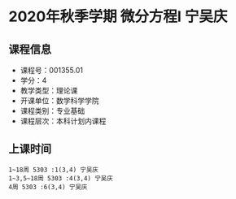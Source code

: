 # 2020年秋季学期 微分方程I 宁吴庆






## 课程信息

- 课程号：001355.01
- 学分：4
- 教学类型：理论课
- 开课单位：数学科学学院
- 课程类别：专业基础
- 课程层次：本科计划内课程

## 上课时间

```
1~18周 5303 :1(3,4) 宁吴庆
1~3,5~18周 5303 :4(3,4) 宁吴庆
4周 5303 :6(3,4) 宁吴庆
```

